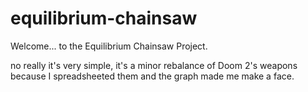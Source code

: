 # equilibrium-chainsaw

Welcome... to the Equilibrium Chainsaw Project.

no really it's very simple, it's a minor rebalance of Doom 2's weapons
because I spreadsheeted them and the graph made me make a face.